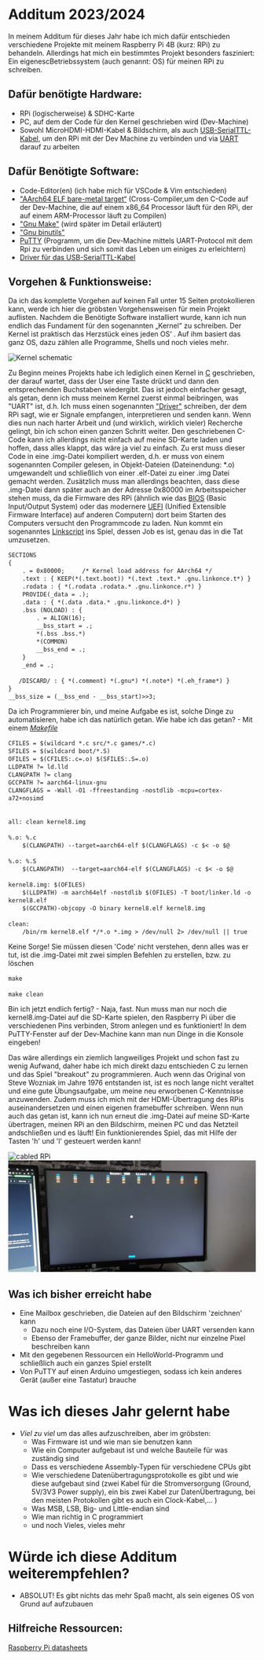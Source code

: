 Additum 2023/2024
===

In meinem Additum für dieses Jahr habe ich mich dafür entschieden verschiedene Projekte mit meinem Raspberry Pi 4B (kurz: RPi) zu behandeln.
Allerdings hat mich ein bestimmtes Projekt besonders fasziniert: Ein eigenescBetriebssystem (auch genannt: OS) für meinen RPi zu schreiben.

Dafür benötigte Hardware:
---

- RPi (logischerweise) & SDHC-Karte
- PC, auf dem der Code für den Kernel geschrieben wird (Dev-Machine)
- Sowohl MicroHDMI-HDMI-Kabel & Bildschirm, als auch [USB-SerialTTL-Kabel](https://www.amazon.de/Hailege-PL2303TA-RS232-Download-Windows/dp/B07Z7PPT6Y/ref=sr_1_3?__mk_de_DE=%C3%85M%C3%85%C5%BD%C3%95%C3%91&crid=1I8QYDEBL9B02&keywords=2+Pack+Debug+Cable+for+Raspberry+Pi+USB+Programming+USB+to+TTL+Serial+Cable%2C+Windows+XP%2FVISTA%2F+7%2F8%2F+8.1+Supported&qid=1706455641&sprefix=2+pack+debug+cable+for+raspberry+pi+usb+programming+usb+to+ttl+serial+cable+windows+xp%2Fvista%2F+7%2F8%2F+8.1+supported%2Caps%2C75&sr=8-3), um den RPi mit der Dev Machine zu verbinden und via [UART](https://de.wikipedia.org/wiki/Universal_Asynchronous_Receiver_Transmitter) darauf zu arbeiten

Dafür Benötigte Software:
---

- Code-Editor(en) (ich habe mich für VSCode & Vim entschieden)
- ["AArch64 ELF bare-metal target“](https://developer.arm.com/-/media/Files/downloads/gnu-a/10.2-2020.11/binrel/gcc-arm-10.2-2020.11-aarch64-aarch64-none-elf.tar.xz) (Cross-Compiler,um den C-Code auf der Dev-Machine, die auf einem x86_64 Processor läuft für den RPi, der auf einem ARM-Processor läuft zu Compilen)
- ["Gnu Make"](https://www.gnu.org/software/make/) (wird später im Detail erläutert)
- ["Gnu binutils"](https://www.gnu.org/software/binutils/)
- [PuTTY](https://www.chiark.greenend.org.uk/~sgtatham/putty/latest.html) (Programm, um die Dev-Machine mittels UART-Protocol mit dem Rpi zu verbinden und sich somit das Leben um einiges zu erleichtern)
- [Driver für das USB-SerialTTL-Kabel](https://www.silabs.com/products/development-tools/software/usb-to-uart-bridge-vcp-drivers)

Vorgehen & Funktionsweise:
---

Da ich das komplette Vorgehen auf keinen Fall unter 15 Seiten protokollieren kann, werde ich hier die gröbsten Vorgehensweisen für mein Projekt auflisten.
Nachdem die Benötigte Software installiert wurde, kann ich nun endlich das Fundament für den sogenannten „Kernel“ zu schreiben.
Der Kernel ist praktisch das Herzstück eines jeden OS‘ .  Auf ihm basiert das ganz OS, dazu zählen alle Programme, Shells und noch vieles mehr.

![Kernel schematic](https://1.bp.blogspot.com/-X1N_xwpDxmw/V7M1eIzPuUI/AAAAAAAABC0/vktEVckQDKAdN0o305OrHEDzH2TmCkLgQCPcB/s200/PowerShell.JPG)

Zu Beginn meines Projekts habe ich lediglich einen Kernel in [C](https://en.wikipedia.org/wiki/C_(programming_language)) geschrieben, der darauf wartet, dass der User eine Taste drückt und dann den entsprechenden Buchstaben wiedergibt.
Das ist jedoch einfacher gesagt, als getan, denn ich muss meinem Kernel zuerst einmal beibringen, was "UART" ist, d.h. Ich muss einen sogenannten ["Driver"](https://de.wikipedia.org/wiki/Gerätetreiber) schreiben, der dem RPi sagt, wie er Signale empfangen, interpretieren und senden kann. Wenn dies nun nach harter Arbeit und (und wirklich, wirklich vieler) Recherche gelingt, bin ich schon einen ganzen Schritt weiter. 
Den geschriebenen C-Code kann ich allerdings nicht einfach auf meine SD-Karte laden und hoffen, dass alles klappt, das wäre ja viel zu einfach. Zu erst muss dieser Code in eine .img-Datei kompiliert werden, d.h. er muss von einem sogenannten Compiler gelesen, in Objekt-Dateien (Dateinendung: *.o) umgewandelt und schließlich von einer .elf-Datei zu einer .img Datei gemacht werden.
Zusätzlich muss man allerdings beachten, dass diese .img-Datei dann später auch an der Adresse 0x80000 im Arbeitsspeicher stehen muss, da die Firmware des RPi (ähnlich wie das [BIOS](https://de.wikipedia.org/wiki/BIOS) (Basic Input/Output System) oder das modernere [UEFI](https://www.computerweekly.com/de/definition/UEFI-Unified-Extensible-Firmware-Interface#:~:text=Unified%20Extensible%20Firmware%20Interface%20(UEFI)%20ist%20ein%20Softwareprogramm%2C%20das,seinem%20Betriebssystem%20(OS)%20verbindet.) (Unified Extensible Firmware Interface) auf anderen Computern) dort beim Starten des Computers versucht den Programmcode zu laden. Nun kommt ein sogenanntes [Linkscript](https://www.gnu.org/software/binutils/) ins Spiel, dessen Job es ist, genau das in die Tat umzusetzen.

```
SECTIONS
{
    . = 0x80000;     /* Kernel load address for AArch64 */
    .text : { KEEP(*(.text.boot)) *(.text .text.* .gnu.linkonce.t*) }
    .rodata : { *(.rodata .rodata.* .gnu.linkonce.r*) }
    PROVIDE(_data = .);
    .data : { *(.data .data.* .gnu.linkonce.d*) }
    .bss (NOLOAD) : {
        . = ALIGN(16);
        __bss_start = .;
        *(.bss .bss.*)
        *(COMMON)
        __bss_end = .;
    }
    _end = .;

   /DISCARD/ : { *(.comment) *(.gnu*) *(.note*) *(.eh_frame*) }
}
__bss_size = (__bss_end - __bss_start)>>3;
```


Da ich Programmierer bin, und meine Aufgabe es ist, solche Dinge zu automatisieren, habe ich das natürlich getan. Wie habe ich das getan? - Mit einem *[Makefile](https://www.sis.pitt.edu/mbsclass/tutorial/advanced/makefile/whatis.htm)*

```
CFILES = $(wildcard *.c src/*.c games/*.c)
SFILES = $(wildcard boot/*.S)
OFILES = $(CFILES:.c=.o) $(SFILES:.S=.o)
LLDPATH ?= ld.lld
CLANGPATH ?= clang
GCCPATH ?= aarch64-linux-gnu
CLANGFLAGS = -Wall -O1 -ffreestanding -nostdlib -mcpu=cortex-a72+nosimd


all: clean kernel8.img

%.o: %.c
	$(CLANGPATH) --target=aarch64-elf $(CLANGFLAGS) -c $< -o $@

%.o: %.S
	$(CLANGPATH)  --target=aarch64-elf $(CLANGFLAGS) -c $< -o $@

kernel8.img: $(OFILES)
	$(LLDPATH) -m aarch64elf -nostdlib $(OFILES) -T boot/linker.ld -o kernel8.elf
	$(GCCPATH)-objcopy -O binary kernel8.elf kernel8.img

clean:
	/bin/rm kernel8.elf */*.o *.img > /dev/null 2> /dev/null || true
```

Keine Sorge! Sie müssen diesen 'Code' nicht verstehen, denn alles was er tut, ist die .img-Datei mit zwei simplen Befehlen zu erstellen, bzw. zu löschen

```
make

make clean
```

Bin ich jetzt endlich fertig? - Naja, fast. Nun muss man nur noch die kernel8.img-Datei auf die SD-Karte spielen, den Raspberry Pi über die verschiedenen Pins verbinden, Strom anlegen und es funktioniert! In dem PuTTY-Fenster auf der Dev-Machine kann man nun Dinge in die Konsole eingeben! 

Das wäre allerdings ein ziemlich langweiliges Projekt und schon fast zu wenig Aufwand, daher habe ich mich direkt dazu entschieden C zu lernen und das Spiel "breakout" zu programmieren. Auch wenn das Original von Steve Wozniak im Jahre 1976 entstanden ist, ist es noch lange nicht veraltet und eine gute Übungsaufgabe, um meine neu erworbenen C-Kenntnisse anzuwenden. Zudem muss ich mich mit der HDMI-Übertragung des RPis auseinandersetzen und einen eigenen framebuffer schreiben.
Wenn nun auch das getan ist, kann ich nun erneut die .img-Datei auf meine SD-Karte übertragen, meinen RPi an den Bildschirm, meinen PC und das Netzteil andschließen und es läuft! Ein funktionierendes Spiel, das mit Hilfe der Tasten 'h' und 'l' gesteuert werden kann!


![cabled RPi](/Rpi4OS/documentation/cabled_pins.jpg)
![breakout Game](/Rpi4OS/documentation/breakout_Game.jpg)

Was ich bisher erreicht habe
---

- Eine Mailbox geschrieben, die Dateien auf den Bildschirm 'zeichnen' kann
	- Dazu noch eine I/O-System, das Dateien über UART versenden kann
	- Ebenso der Framebuffer, der ganze Bilder, nicht nur einzelne Pixel beschreiben kann
- Mit den gegebenen Ressourcen ein HelloWorld-Programm und schließlich auch ein ganzes Spiel erstellt
- Von PuTTY auf einen Arduino umgestiegen, sodass ich kein anderes Gerät (außer eine Tastatur) brauche


Was ich dieses Jahr gelernt habe
===

- _*Viel zu viel*_ um das alles aufzuschreiben, aber im gröbsten:
	- Was Firmware ist und wie man sie benutzen kann
	- Wie ein Computer aufgebaut ist und welche Bauteile für was zuständig sind
	- Dass es verschiedene Assembly-Typen für verschiedene CPUs gibt 
	- Wie verschiedene Datenübertragungsprotokolle es gibt und wie diese aufgebaut sind (zwei Kabel für die Stromversorgung (Ground, 5V/3V3 Power supply), ein bis zwei Kabel zur DatenÜbertragung, bei den meisten Protokollen gibt es auch ein Clock-Kabel,... )
	- Was MSB, LSB, Big- und Little-endian sind
	- Wie man richtig in C programmiert
	- und noch Vieles, vieles mehr


Würde ich diese Additum weiterempfehlen?
===
- ABSOLUT! Es gibt nichts das mehr Spaß macht, als sein eigenes OS von Grund auf aufzubauen 

Hilfreiche Ressourcen:
---
[Raspberry Pi datasheets](https://datasheets.raspberrypi.com)
